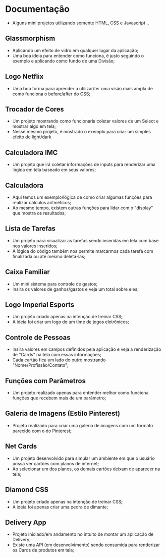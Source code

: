 # Documentação

* Alguns mini projetos utilizando somente HTML, CSS e Javascript ..

## Glassmorphism

* Aplicando um efeito de vidro em qualquer lugar da aplicação;
* Uma boa ideia para entender como funciona, é justo seguindo o exemplo e aplicando como fundo de uma Divisão;

## Logo Netflix

* Uma boa forma para aprender a utilizar/ter uma visão mais ampla de como funciona o before/after do CSS;

## Trocador de Cores

* Um projeto mostrando como funcionaria coletar valores de um Select e mostrar algo em tela;
* Nesse mesmo projeto, é mostrado o exemplo para criar um simples efeito de light/dark

## Calculadora IMC

* Um projeto que irá coletar informações de inputs para renderizar uma lógica em tela baseado em seus valores;

## Calculadora

* Aqui temos um exemplo/lógica de como criar algumas funções para realizar cálculos aritméticos;
* Ao mesmo tempo, existem outras funções para lidar com o "display" que mostra os resultados;

## Lista de Tarefas

* Um projeto para visualizar as tarefas sendo inseridas em tela com base nos valores inseridos;
* A lógica do código também nos permite marcarmos cada tarefa com finalizada ou até mesmo deletá-las;

## Caixa Familiar

* Um mini sistema para controle de gastos;
* Insira os valores de ganhos/gastos e veja um total sobre eles;

## Logo Imperial Esports

* Um projeto criado apenas na intenção de treinar CSS;
* A ideia foi criar um logo de um time de jogos eletrônicos;

## Controle de Pessoas

* Insira valores em campos definidos pela aplicação e veja a renderização de "Cards" na tela com essas informações;
* Cada cartão fica um lado do outro mostrando "Nome/Profissão/Contato";

## Funções com Parâmetros

* Um projeto realizado apenas para entender melhor como funciona funções que recebem mais de um parâmetro;

## Galeria de Imagens (Estilo Pinterest)

* Projeto realizado para criar uma galeria de imagens com um formato parecido com o do Pinterest;

## Net Cards

* Um projeto desenvolvido para simular um ambiente em que o usuário possa ver cartões com planos de internet;
* Ao selecionar um dos planos, os demais cartões deixam de aparecer na tela;

## Diamond CSS

* Um projeto criado apenas na intenção de treinar CSS;
* A ideia foi apenas criar uma pedra de dimante;

## Delivery App

* Projeto iniciado/em andamento no intuito de montar um aplicação de Delivery;
* Existe uma API (em desenvolvimento) sendo consumida para renderizar os Cards de produtos em tela;